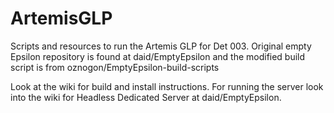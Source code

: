 # ArtemisGLP
Scripts and resources to run the Artemis GLP for Det 003.  Original empty Epsilon repository is found at daid/EmptyEpsilon and the modified build script is from oznogon/EmptyEpsilon-build-scripts 

Look at the wiki for build and install instructions. For running the server look into the wiki for Headless Dedicated Server at daid/EmptyEpsilon.
